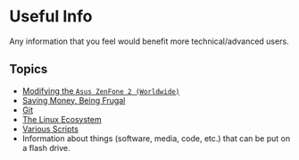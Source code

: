 # Useful Info
Any information that you feel would benefit more technical/advanced users.

## Topics

* [Modifying the `Asus ZenFone 2 (Worldwide)`](android/asus-zenfone-2-worldwide)
* [Saving Money, Being Frugal](financial)
* [Git](git)
* [The Linux Ecosystem](linux)
* [Various Scripts](scripts)
* Information about things (software, media, code, etc.) that can be put on a flash drive.
